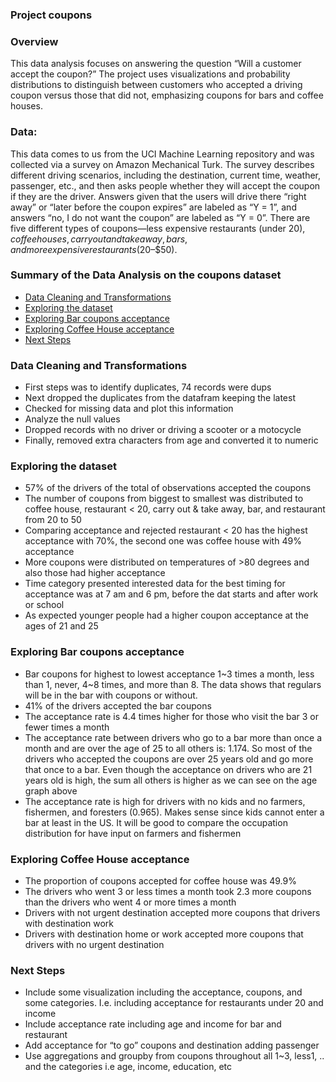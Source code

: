 ### Project coupons
### Overview
This data analysis focuses on answering the question “Will a customer accept the coupon?” 
The project uses visualizations and probability distributions to distinguish between customers who accepted a driving coupon versus those that did not, emphasizing coupons for bars and coffee houses.
### Data:
This data comes to us from the UCI Machine Learning repository and was collected via a survey on Amazon Mechanical Turk. The survey describes different driving scenarios, including the destination, current time, weather, passenger, etc., and then asks people whether they will accept the coupon if they are the driver. Answers given that the users will drive there “right away” or “later before the coupon expires” are labeled as “Y = 1”, and answers “no, I do not want the coupon” are labeled as “Y = 0”. There are five different types of coupons—less expensive restaurants (under $20), coffee houses, carry out and take away, bars, and more expensive restaurants ($20–$50).

### Summary of the Data Analysis on the coupons dataset
- [Data Cleaning and Transformations](#data-cleaning-and-transformations)
- [Exploring the dataset](#item-two)
- [Exploring Bar coupons acceptance](#item-three)
- [Exploring Coffee House acceptance](#item-four)
- [Next Steps](#item-five)

<a id="item-one"></a>
### Data Cleaning and Transformations
- First steps was to identify duplicates, 74 records were dups
- Next dropped the duplicates from the datafram keeping the latest
- Checked for missing data and plot this information
- Analyze the null values
- Dropped records with no driver or driving a scooter or a motocycle
- Finally, removed extra characters from age and converted it to numeric
  
<ab id="item-two"></ab>
### Exploring the dataset
- 57% of the drivers of the total of observations accepted the coupons
- The number of coupons from biggest to smallest was distributed to coffee house, restaurant < 20, carry out & take away, bar, and restaurant from 20 to 50
- Comparing acceptance and rejected restaurant < 20 has the highest acceptance with 70%, the second one was coffee house with 49% acceptance
- More coupons were distributed on temperatures of >80 degrees and also those had higher acceptance
- Time category presented interested data for the best timing for acceptance was at 7 am and 6 pm, before the dat starts and after work or school
- As expected younger people had a higher coupon acceptance at the ages of 21 and 25

<ab id="item-three"></ab>
### Exploring Bar coupons acceptance
- Bar coupons for highest to lowest acceptance 1~3 times a month, less than 1, never, 4~8 times, and more than 8. The data shows that regulars will be in the bar with coupons or without.
- 41% of the drivers accepted the bar coupons
- The acceptance rate is 4.4 times higher for those who visit the bar 3 or fewer times a month
- The acceptance rate between drivers who go to a bar more than once a month and are over the age of 25 to all others is: 1.174. So most of the drivers who accepted the coupons are over 25 years old and go more that once to a bar. Even though the acceptance on drivers who are 21 years old is high, the sum all others is higher as we can see on the age graph above
- The acceptance rate is high for drivers with no kids and no farmers, fishermen, and foresters (0.965). Makes sense since kids cannot enter a bar at least in the US. It will be good to compare the occupation distribution for have input on farmers and fishermen

<ab id="item-four"></ab>
### Exploring Coffee House acceptance 
- The proportion of coupons accepted for coffee house was 49.9%
- The drivers who went 3 or less times a month took 2.3 more coupons than the drivers who went 4 or more times a month
- Drivers with not urgent destination accepted more coupons that drivers with destination work
- Drivers with destination home or work accepted more coupons that drivers with no urgent destination

<ab id="item-five"></ab>
### Next Steps
- Include some visualization including the acceptance, coupons, and some categories. I.e. including acceptance for restaurants under 20 and income
- Include acceptance rate including age and income for bar and restaurant
- Add acceptance for “to go” coupons and destination adding passenger
- Use aggregations and groupby from coupons throughout all 1~3, less1, .. and the categories i.e age, income, education, etc

